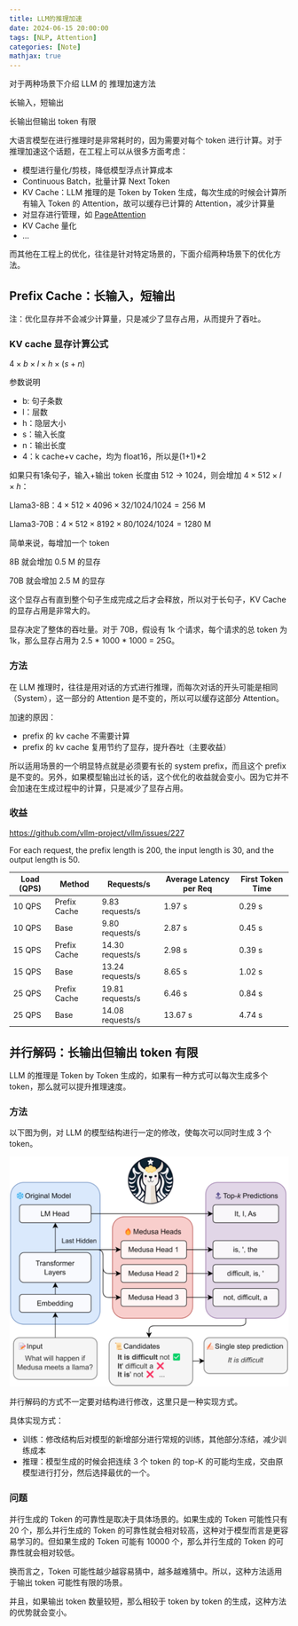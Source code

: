 ```yaml
---
title: LLM的推理加速
date: 2024-06-15 20:00:00
tags: [NLP, Attention]
categories: [Note]
mathjax: true
---
```

对于两种场景下介绍 LLM 的 推理加速方法

长输入，短输出

长输出但输出 token 有限

<!-- more -->

大语言模型在进行推理时是非常耗时的，因为需要对每个 token 进行计算。对于推理加速这个话题，在工程上可以从很多方面考虑：

- 模型进行量化/剪枝，降低模型浮点计算成本
- Continuous Batch，批量计算 Next Token
- KV Cache：LLM 推理的是 Token by Token 生成，每次生成的时候会计算所有输入 Token 的 Attention，故可以缓存已计算的 Attention，减少计算量
- 对显存进行管理，如 [PageAttention](https://wnma3mz.github.io/hexo_blog/2023/11/24/vLLM%E7%9A%84PageAttention/)
- KV Cache 量化
- ...

而其他在工程上的优化，往往是针对特定场景的，下面介绍两种场景下的优化方法。

## Prefix Cache：长输入，短输出

注：优化显存并不会减少计算量，只是减少了显存占用，从而提升了吞吐。

### KV cache 显存计算公式

$4\times b\times l\times h\times (s+n)$

参数说明

- b: 句子条数
- l：层数
- h：隐层大小
- s：输入长度
- n：输出长度
- 4：k cache+v cache，均为 float16，所以是(1+1)*2

如果只有1条句子，输入+输出 token 长度由 512 -> 1024，则会增加 $4\times 512 \times l\times h$：

Llama3-8B：$4\times 512\times 4096\times 32 / 1024 / 1024 = 256$ M

Llama3-70B：$4\times 512\times 8192\times 80 / 1024 / 1024 = 1280$ M

简单来说，每增加一个 token

8B 就会增加 0.5 M 的显存

70B 就会增加 2.5 M 的显存

这个显存占有直到整个句子生成完成之后才会释放，所以对于长句子，KV Cache 的显存占用是非常大的。

显存决定了整体的吞吐量。对于 70B，假设有 1k 个请求，每个请求的总 token 为 1k，那么显存占用为 2.5 * 1000 * 1000 = 25G。

### 方法

在 LLM 推理时，往往是用对话的方式进行推理，而每次对话的开头可能是相同（System），这一部分的 Attention 是不变的，所以可以缓存这部分 Attention。

加速的原因：

- prefix 的 kv cache 不需要计算
- prefix 的 kv cache 复用节约了显存，提升吞吐（主要收益）

所以适用场景的一个明显特点就是必须要有长的 system prefix，而且这个 prefix 是不变的。另外，如果模型输出过长的话，这个优化的收益就会变小。因为它并不会加速在生成过程中的计算，只是减少了显存占用。

### 收益

https://github.com/vllm-project/vllm/issues/227

For each request, the prefix length is 200, the input length is 30, and the output length is 50.

| Load (QPS) | Method       | Requests/s       | Average Latency per Req | First Token Time |
| ---------- | ------------ | ---------------- | ----------------------- | ---------------- |
| 10 QPS     | Prefix Cache | 9.83 requests/s  | 1.97 s                  | 0.29 s           |
| 10 QPS     | Base         | 9.80 requests/s  | 2.87 s                  | 0.45 s           |
| 15 QPS     | Prefix Cache | 14.30 requests/s | 2.98 s                  | 0.39 s           |
| 15 QPS     | Base         | 13.24 requests/s | 8.65 s                  | 1.02 s           |
| 25 QPS     | Prefix Cache | 19.81 requests/s | 6.46 s                  | 0.84 s           |
| 25 QPS     | Base         | 14.08 requests/s | 13.67 s                 | 4.74 s           |

## 并行解码：长输出但输出 token 有限

LLM 的推理是 Token by Token 生成的，如果有一种方式可以每次生成多个 token，那么就可以提升推理速度。

### 方法

以下图为例，对 LLM 的模型结构进行一定的修改，使每次可以同时生成 3 个 token。

![并行解码](https://raw.githubusercontent.com/wnma3mz/blog_posts/master/imgs/llm_speedup/251e873bb1322b4d31fee19f0c81c424.png)

并行解码的方式不一定要对结构进行修改，这里只是一种实现方式。

具体实现方式：
- 训练：修改结构后对模型的新增部分进行常规的训练，其他部分冻结，减少训练成本
- 推理：模型生成的时候会把连续 3 个 token 的 top-K 的可能均生成，交由原模型进行打分，然后选择最优的一个。

### 问题

并行生成的 Token 的可靠性是取决于具体场景的。如果生成的 Token 可能性只有 20 个，那么并行生成的 Token 的可靠性就会相对较高，这种对于模型而言是更容易学习的。但如果生成的 Token 可能有 10000 个，那么并行生成的 Token 的可靠性就会相对较低。

换而言之，Token 可能性越少越容易猜中，越多越难猜中。所以，这种方法适用于输出 token 可能性有限的场景。

并且，如果输出 token 数量较短，那么相较于 token by token 的生成，这种方法的优势就会变小。
